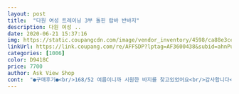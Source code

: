 ```yaml
---
layout: post 
title:  "다원 여성 트레이닝 3부 돌핀 랍바 반바지" 
description: 다원 여성 ..
date: 2020-06-21 15:37:16 
img: https://static.coupangcdn.com/image/vendor_inventory/4598/ca88e3ce9641985a222fdac6263db46c465a58e69352c093d94156cca6ad.png 
linkUrl: https://link.coupang.com/re/AFFSDP?lptag=AF3600438&subid=ahnPublicAsk&pageKey=113642011&itemId=341163198&vendorItemId=4700610934&traceid=V0-113-6cfaa869c28d7d2d 
categories: [1006] 
color: D9418C 
price: 7700 
author: Ask View Shop 
cont:  "●구매후기●<br/>168/52 여름이니까 시원한 바지를 찾고있었어요<br/>감사합니다<br/>다른색도 구매할까 생갇중.<br/>.<br/><br/>보통 이런 바지는 허벅지가 홀렁해서 별로인데 이건 다른거에 비해 아직 홀렁한거 별로 없는것 같아요<br/>저렴해서 깔별로 샀어여 머리끈이랑 덧신 사은품 감사합니다 ㅎㅎ<br/>적당하고 옙버여 딱 예쁜핏이에요<br/>추가로 2개 더 주문했는데 머리끈 같이 받았습니다<br/>허리는 편해요!<br/>" 
---
```

